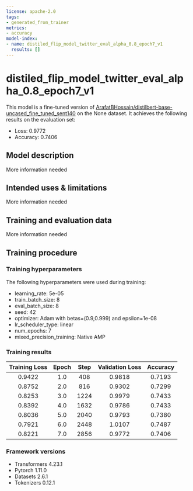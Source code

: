 ```yaml
---
license: apache-2.0
tags:
- generated_from_trainer
metrics:
- accuracy
model-index:
- name: distiled_flip_model_twitter_eval_alpha_0.8_epoch7_v1
  results: []
---
```


<!-- This model card has been generated automatically according to the information the Trainer had access to. You
should probably proofread and complete it, then remove this comment. -->

# distiled_flip_model_twitter_eval_alpha_0.8_epoch7_v1

This model is a fine-tuned version of [ArafatBHossain/distilbert-base-uncased_fine_tuned_sent140](https://huggingface.co/ArafatBHossain/distilbert-base-uncased_fine_tuned_sent140) on the None dataset.
It achieves the following results on the evaluation set:
- Loss: 0.9772
- Accuracy: 0.7406

## Model description

More information needed

## Intended uses & limitations

More information needed

## Training and evaluation data

More information needed

## Training procedure

### Training hyperparameters

The following hyperparameters were used during training:
- learning_rate: 5e-05
- train_batch_size: 8
- eval_batch_size: 8
- seed: 42
- optimizer: Adam with betas=(0.9,0.999) and epsilon=1e-08
- lr_scheduler_type: linear
- num_epochs: 7
- mixed_precision_training: Native AMP

### Training results

| Training Loss | Epoch | Step | Validation Loss | Accuracy |
|:-------------:|:-----:|:----:|:---------------:|:--------:|
| 0.9422        | 1.0   | 408  | 0.9818          | 0.7193   |
| 0.8752        | 2.0   | 816  | 0.9302          | 0.7299   |
| 0.8253        | 3.0   | 1224 | 0.9979          | 0.7433   |
| 0.8392        | 4.0   | 1632 | 0.9786          | 0.7433   |
| 0.8036        | 5.0   | 2040 | 0.9793          | 0.7380   |
| 0.7921        | 6.0   | 2448 | 1.0107          | 0.7487   |
| 0.8221        | 7.0   | 2856 | 0.9772          | 0.7406   |


### Framework versions

- Transformers 4.23.1
- Pytorch 1.11.0
- Datasets 2.6.1
- Tokenizers 0.12.1
